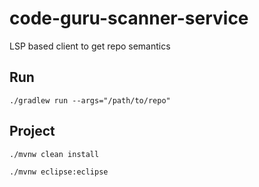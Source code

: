 # code-guru-scanner-service
LSP based client to get repo semantics

## Run

```shell
./gradlew run --args="/path/to/repo"
```

## Project

```shell
./mvnw clean install
```

```shell
./mvnw eclipse:eclipse
```
